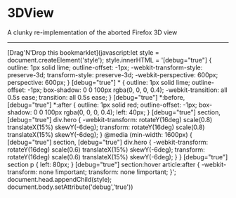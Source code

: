# 3DView
A clunky re-implementation of the aborted Firefox 3D view


----- 


[Drag'N'Drop this bookmarklet](javascript:let style = document.createElement('style'); style.innerHTML = '[debug="true"] { outline: 1px solid lime; outline-offset: -1px; -webkit-transform-style: preserve-3d; transform-style: preserve-3d; -webkit-perspective: 600px; perspective: 600px; } [debug="true"] * { outline: 1px solid lime; outline-offset: -1px; box-shadow: 0 0 100px rgba(0, 0, 0, 0.4); -webkit-transition: all 0.5s ease; transition: all 0.5s ease; } [debug="true"] *:before, [debug="true"] *:after { outline: 1px solid red; outline-offset: -1px; box-shadow: 0 0 100px rgba(0, 0, 0, 0.4); left: 40px; } [debug="true"] section, [debug="true"] div.hero { -webkit-transform: rotateY(16deg) scale(0.8) translateX(15%) skewY(-6deg); transform: rotateY(16deg) scale(0.8) translateX(15%) skewY(-6deg); } @media (min-width: 1600px) { [debug="true"] section, [debug="true"] div.hero { -webkit-transform: rotateY(16deg) scale(0.6) translateX(15%) skewY(-6deg); transform: rotateY(16deg) scale(0.6) translateX(15%) skewY(-6deg); } } [debug="true"] section p { left: 80px; } [debug="true"] section:hover article:after { -webkit-transform: none !important; transform: none !important; }'; document.head.appendChild(style); document.body.setAttribute('debug','true'))
